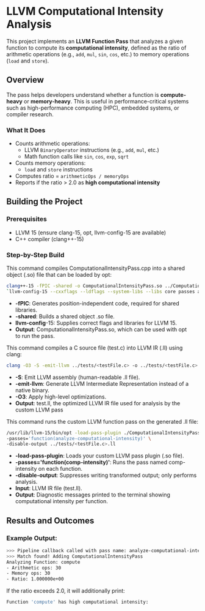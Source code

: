 # LLVM Computational Intensity Analysis

This project implements an **LLVM Function Pass** that analyzes a given function to compute its **computational intensity**, defined as the ratio of arithmetic operations (e.g., `add`, `mul`, `sin`, `cos`, etc.) to memory operations (`load` and `store`).

## Overview

The pass helps developers understand whether a function is **compute-heavy** or **memory-heavy**. This is useful in performance-critical systems such as high-performance computing (HPC), embedded systems, or compiler research.

### What It Does

- Counts arithmetic operations:
  - LLVM `BinaryOperator` instructions (e.g., `add`, `mul`, etc.)
  - Math function calls like `sin`, `cos`, `exp`, `sqrt`
- Counts memory operations:
  - `load` and `store` instructions
- Computes ratio = `arithmeticOps / memoryOps`
- Reports if the ratio > 2.0 as **high computational intensity**

## Building the Project
### Prerequisites
- LLVM 15 (ensure clang-15, opt, llvm-config-15 are available)
- C++ compiler (clang++-15)

### Step-by-Step Build
This command compiles ComputationalIntensityPass.cpp into a shared object (.so) file that can be loaded by opt:
```bash
clang++-15 -fPIC -shared -o ComputationalIntensityPass.so ../ComputationalIntensityPass.cpp \
`llvm-config-15 --cxxflags --ldflags --system-libs --libs core passes analysis support`
```
- **-fPIC**: Generates position-independent code, required for shared libraries.
- **-shared**: Builds a shared object .so file.
- **llvm-config**-15: Supplies correct flags and libraries for LLVM 15.
- **Output**: ComputationalIntensityPass.so, which can be used with opt to run the pass.


This command compiles a C source file (test.c) into LLVM IR (.ll) using clang:
```bash
clang -O3 -S -emit-llvm ../tests/<testFile.c> -o ../tests/<testFile.c>.ll
```
- **-S**: Emit LLVM assembly (human-readable .ll file).
- **-emit-llvm**: Generate LLVM Intermediate Representation instead of a native binary.
- **-O3**: Apply high-level optimizations.
- **Output**: test.ll, the optimized LLVM IR file used for analysis by the custom LLVM pass


This command runs the custom LLVM function pass on the generated .ll file:
```bash
/usr/lib/llvm-15/bin/opt -load-pass-plugin ./ComputationalIntensityPass.so \
-passes='function(analyze-computational-intensity)' \
-disable-output ../tests/<testFile.c>.ll
```
- **-load-pass-plugin**: Loads your custom LLVM pass plugin (.so file).
- **-passes='function(comp-intensity)'**: Runs the pass named comp-intensity on each function.
- **-disable-output**: Suppresses writing transformed output; only performs analysis.
- **Input**: LLVM IR file (test.ll).
- **Output**: Diagnostic messages printed to the terminal showing computational intensity per function.

## Results and Outcomes

### Example Output:
```bash
>>> Pipeline callback called with pass name: analyze-computational-intensity
>>> Match found! Adding ComputationalIntensityPass
Analyzing Function: compute
- Arithmetic ops: 30
- Memory ops: 30
- Ratio: 1.000000e+00
```

If the ratio exceeds 2.0, it will additionally print:
```bash
Function 'compute' has high computational intensity:
```


